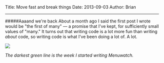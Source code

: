 Title: Move fast and break things
Date: 2013-09-03
Author: Brian

------

#####Aaaand we're back
About a month ago I said the first post I wrote would be "the first of many" — a promise that I've kept, for sufficiently small values of "many." It turns out that writing code is a lot more fun than writing *about* code, so writing code is what I've been doing a lot of. A lot.


![](https://dl.dropboxusercontent.com/u/114274/Images/ghstreak.png)

*The darkest green line is the week I started writing Menuwatch.*